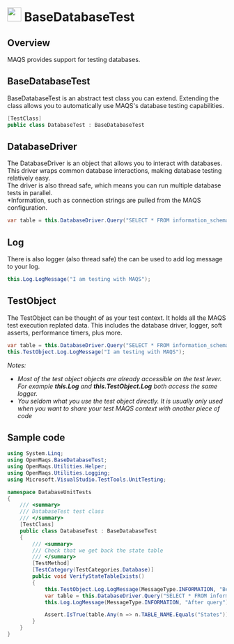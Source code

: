 # <img src="resources/maqslogo.ico" height="32" width="32"> BaseDatabaseTest

## Overview
MAQS provides support for testing databases.  

## BaseDatabaseTest
BaseDatabaseTest is an abstract test class you can extend.  Extending the class allows you to automatically use MAQS's database testing capabilities.
```csharp
[TestClass]
public class DatabaseTest : BaseDatabaseTest
```

## DatabaseDriver
The DatabaseDriver is an object that allows you to interact with databases.  
This driver wraps common database interactions, making database testing relatively easy.  
The driver is also thread safe, which means you can run multiple database tests in parallel.  
*Information, such as connection strings are pulled from the MAQS configuration.
```csharp
var table = this.DatabaseDriver.Query("SELECT * FROM information_schema.tables").ToList();
```
## Log
There is also logger (also thread safe) the can be used to add log message to your log.
```csharp
this.Log.LogMessage("I am testing with MAQS");
```
## TestObject
The TestObject can be thought of as your test context.  It holds all the MAQS test execution replated data.  This includes the database driver, logger, soft asserts, performance timers, plus more.
```csharp
var table = this.DatabaseDriver.Query("SELECT * FROM information_schema.tables").ToList();
this.TestObject.Log.LogMessage("I am testing with MAQS");
```
*Notes:*  
* *Most of the test object objects are already accessible on the test lever. For example **this.Log** and **this.TestObject.Log** both access the same logger.*
* *You seldom what you use the test object directly.  It is usually only used when you want to share your test MAQS context with another piece of code*

## Sample code
```csharp
using System.Linq;
using OpenMaqs.BaseDatabaseTest;
using OpenMaqs.Utilities.Helper;
using OpenMaqs.Utilities.Logging;
using Microsoft.VisualStudio.TestTools.UnitTesting;

namespace DatabaseUnitTests
{
    /// <summary>
    /// DatabaseTest test class
    /// </summary>
    [TestClass]
    public class DatabaseTest : BaseDatabaseTest
    {
        /// <summary>
        /// Check that we get back the state table
        /// </summary>
        [TestMethod]
        [TestCategory(TestCategories.Database)]
        public void VerifyStateTableExists()
        {
            this.TestObject.Log.LogMessage(MessageType.INFORMATION, "Before query");
            var table = this.DatabaseDriver.Query("SELECT * FROM information_schema.tables").ToList();
            this.Log.LogMessage(MessageType.INFORMATION, "After query");

            Assert.IsTrue(table.Any(n => n.TABLE_NAME.Equals("States")));
        }
    }
}
```